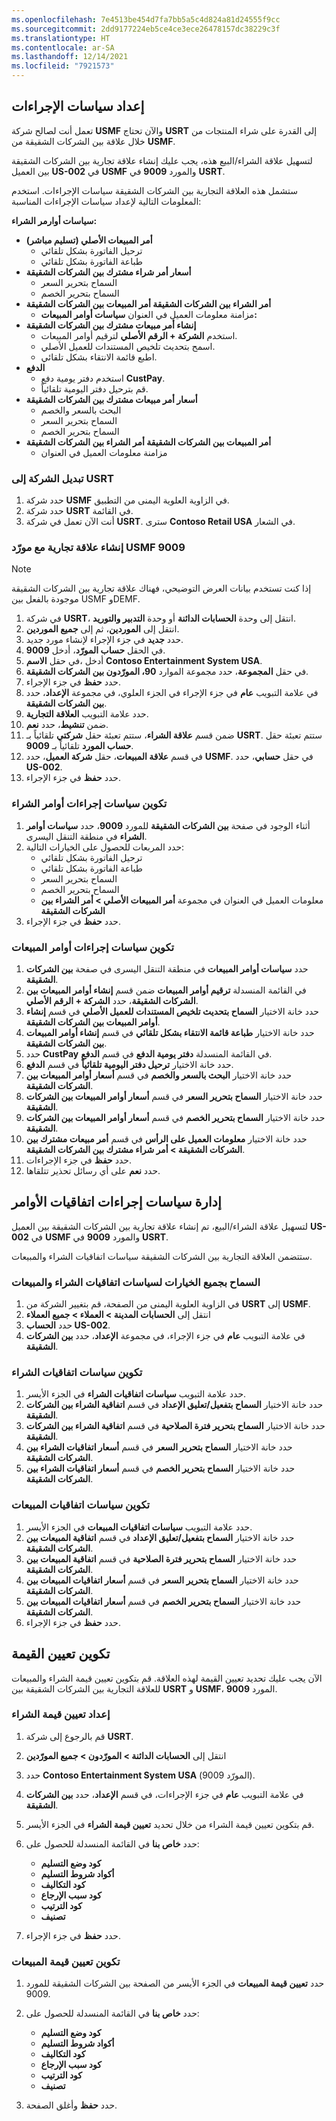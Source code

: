 ```yaml
---
ms.openlocfilehash: 7e4513be454d7fa7bb5a5c4d824a81d24555f9cc
ms.sourcegitcommit: 2dd9177224eb5ce4ce3ece26478157dc38229c3f
ms.translationtype: HT
ms.contentlocale: ar-SA
ms.lasthandoff: 12/14/2021
ms.locfileid: "7921573"
---
```


## <a name="set-up-action-policies"></a>إعداد سياسات الإجراءات
 
تعمل أنت لصالح شركة **USMF** والآن تحتاج **USRT** إلى القدرة على شراء المنتجات من خلال علاقة بين الشركات الشقيقة من **USMF**. 

لتسهيل علاقة الشراء/البيع هذه، يجب عليك إنشاء علاقة تجارية بين الشركات الشقيقة بين العميل **US-002** في **USMF** والمورد **9009** في **USRT**.

ستشمل هذه العلاقة التجارية بين الشركات الشقيقة سياسات الإجراءات. استخدم المعلومات التالية لإعداد سياسات الإجراءات المناسبة:

**سياسات أوارمر الشراء:**

-   **أمر المبيعات الأصلي (تسليم مباشر)**
    -   ترحيل الفاتورة بشكل تلقائي
    -   طباعة الفاتورة بشكل تلقائي
-   **أسعار أمر شراء مشترك بين الشركات الشقيقة**
    -   السماح بتحرير السعر
    -   السماح بتحرير الخصم
-   **أمر الشراء بين الشركات الشقيقة أمر المبيعات بين الشركات الشقيقة**
    -   مزامنة معلومات العميل في العنوان **سياسات أوامر المبيعات:**
-   **إنشاء أمر مبيعات مشترك بين الشركات الشقيقة**
    -   استخدم **الشركة + الرقم الأصلي** لترقيم أوامر المبيعات.
    -   اسمح بتحديث تلخيص المستندات للعميل الأصلي.
    -   اطبع قائمة الانتقاء بشكل تلقائي.
-   **الدفع**
    -   استخدم دفتر يومية دفع **CustPay**.
    -   قم بترحيل دفتر اليومية تلقائياً.
-   **أسعار أمر مبيعات مشترك بين الشركات الشقيقة**
    -   البحث بالسعر والخصم
    -   السماح بتحرير السعر
    -   السماح بتحرير الخصم
-   **أمر المبيعات بين الشركات الشقيقة أمر الشراء بين الشركات الشقيقة**
    -   مزامنة معلومات العميل في العنوان

### <a name="switch-the-company-to-usrt"></a>تبديل الشركة إلى USRT

1.  حدد شركة **USMF** في الزاوية العلوية اليمنى من التطبيق. 
2.  حدد شركة **USRT** في القائمة. 
3.  أنت الآن تعمل في شركة **USRT**. سترى **Contoso Retail USA** في الشعار. 


### <a name="create-a-trading-relationship-with-usmf-vendor-9009"></a>إنشاء علاقة تجارية مع مورّد USMF 9009 

> [!NOTE] 
> إذا كنت تستخدم بيانات العرض التوضيحي، فهناك علاقة تجارية بين الشركات الشقيقة موجودة بالفعل بين USMF وDEMF. 

1.  في شركة **USRT**، انتقل إلى وحدة **الحسابات الدائنة** أو وحدة **التدبير والتوريد**.
2.  انتقل إلى **الموردين**، ثم إلى **جميع الموردين**.
3.  حدد **جديد** في جزء الإجراء لإنشاء مورد جديد.
4.  في الحقل **حساب المورّد**، أدخل **9009**.
5.  في حقل **الاسم‏‎**، أدخل **Contoso Entertainment System USA**.
6.  في حقل **المجموعة**، حدد مجموعة الموارد **90، المورّدون بين الشركات الشقيقة**.
7.  حدد **حفظ** في جزء الإجراء. 
7.  في علامة التبويب **عام** في جزء الإجراء في الجزء العلوي، في مجموعة **الإعداد**، حدد **بين الشركات الشقيقة**.
8.  حدد علامة التبويب **العلاقة التجارية**.
9.  ضمن **تنشيط**، حدد **نعم**.
10. ضمن قسم **علاقة الشراء**، ستتم تعبئة حقل **شركتي** تلقائياً بـ **USRT**. ستتم تعبئة حقل **حساب المورد** تلقائياً بـ **9009**.
11. في قسم **علاقة المبيعات**، حقل **شركة العميل**، حدد **USMF**. في حقل **حسابي**، حدد **US-002**.
12. حدد **حفظ** في جزء الإجراء.


### <a name="configure-the-purchase-order-action-policies"></a>تكوين سياسات إجراءات أوامر الشراء

1. أثناء الوجود في صفحة **بين الشركات الشقيقة** للمورد **9009**، حدد **سياسات أوامر الشراء** في منطقة التنقل اليسرى.
2. حدد المربعات للحصول على الخيارات التالية:
    - ترحيل الفاتورة بشكل تلقائي
    - طباعة الفاتورة بشكل تلقائي
    - السماح بتحرير السعر
    - السماح بتحرير الخصم
    - معلومات العميل في العنوان في مجموعة **أمر المبيعات الأصلي > أمر الشراء بين الشركات الشقيقة**
1. حدد **حفظ** في جزء الإجراء. 

### <a name="configure-the-sales-order-action-policies"></a>تكوين سياسات إجراءات أوامر المبيعات

1. حدد **سياسات أوامر المبيعات** في منطقة التنقل اليسرى في صفحة **بين الشركات الشقيقة**.
2. في القائمة المنسدلة **ترقيم أوامر المبيعات** ضمن قسم **إنشاء أوامر المبيعات بين الشركات الشقيقة**، حدد **الشركة + الرقم الأصلي**. 
3. حدد خانة الاختيار **السماح بتحديث تلخيص المستندات للعميل الأصلي‬** في قسم **إنشاء أوامر المبيعات بين الشركات الشقيقة**.
4. حدد خانة الاختيار **طباعة قائمة الانتقاء بشكل تلقائي** في قسم **إنشاء أوامر المبيعات بين الشركات الشقيقة**.
5. حدد **CustPay** في القائمة المنسدلة **دفتر يومية الدفع** في قسم **الدفع**.
6. حدد خانة الاختيار **ترحيل دفتر اليومية تلقائياً** في قسم **الدفع**.
7. حدد خانة الاختيار **البحث بالسعر والخصم‬** في قسم **أسعار أوامر المبيعات بين الشركات الشقيقة**.
8. حدد خانة الاختيار **السماح بتحرير السعر‬‬** في قسم **أسعار أوامر المبيعات بين الشركات الشقيقة**.
9. حدد خانة الاختيار **السماح بتحرير الخصم‬** في قسم **أسعار أوامر المبيعات بين الشركات الشقيقة**.
10. حدد خانة الاختيار **معلومات العميل على الرأس** في قسم **أمر مبيعات مشترك بين الشركات الشقيقة > أمر شراء مشترك بين الشركات الشقيقة**.
11. حدد  **حفظ** في جزء الإجراءات.
12.  حدد **نعم** على أي رسائل تحذير تتلقاها. 


## <a name="manage-order-agreement-action-policies"></a>إدارة سياسات إجراءات اتفاقيات الأوامر
 

لتسهيل علاقة الشراء/البيع، تم إنشاء علاقة تجارية بين الشركات الشقيقة بين العميل **US-002** في **USMF** والمورد **9009** في **USRT**.

ستتضمن العلاقة التجارية بين الشركات الشقيقة سياسات اتفاقيات الشراء والمبيعات.

### <a name="allow-all-options-for-the-purchase-and-sales-agreement-policies"></a>السماح بجميع الخيارات لسياسات اتفاقيات الشراء والمبيعات

1.  في الزاوية العلوية اليمنى من الصفحة، قم بتغيير الشركة من **USRT** إلى **USMF**.
2.  انتقل إلى **الحسابات المدينة > العملاء > جميع العملاء**
4.  حدد **الحساب US-002**.
5.  في علامة التبويب **عام** في جزء الإجراء، في مجموعة **الإعداد**، حدد **بين الشركات الشقيقة**.

### <a name="configure-the-purchase-agreement-policies"></a>تكوين سياسات اتفاقيات الشراء

1.  حدد علامة التبويب **سياسات اتفاقيات الشراء** في الجزء الأيسر.
2.  حدد خانة الاختيار **السماح بتفعيل/تعليق الإعداد** في قسم **اتفاقية الشراء بين الشركات الشقيقة**.
3.  حدد خانة الاختيار **السماح بتحرير فترة الصلاحية** في قسم **اتفاقية الشراء بين الشركات الشقيقة**.
4.  حدد خانة الاختيار **السماح بتحرير السعر‬‬** في قسم **أسعار اتفاقيات الشراء بين الشركات الشقيقة**.
5. حدد خانة الاختيار **السماح بتحرير الخصم** في قسم **أسعار اتفاقيات الشراء بين الشركات الشقيقة**.

### <a name="configure-the-sales-agreement-policies"></a>تكوين سياسات اتفاقيات المبيعات

1. حدد علامة التبويب **سياسات اتفاقيات المبيعات** في الجزء الأيسر.
2. حدد خانة الاختيار **السماح بتفعيل/تعليق الإعداد** في قسم **اتفاقية المبيعات بين الشركات الشقيقة**.
3. حدد خانة الاختيار **السماح بتحرير فترة الصلاحية** في قسم **اتفاقية المبيعات بين الشركات الشقيقة**.
4. حدد خانة الاختيار **السماح بتحرير السعر‬‬** في قسم **أسعار اتفاقيات المبيعات بين الشركات الشقيقة**.
5. حدد خانة الاختيار **السماح بتحرير الخصم‬‬** في قسم **أسعار اتفاقيات المبيعات بين الشركات الشقيقة**.
6. حدد **حفظ** في جزء الإجراء.

## <a name="configure-value-mapping"></a>تكوين تعيين القيمة


الآن يجب عليك تحديد تعيين القيمة لهذه العلاقة. قم بتكوين تعيين قيمة الشراء والمبيعات للعلاقة التجارية بين الشركات الشقيقة بين **USRT** و **USMF**، المورد **9009**.

### <a name="set-up-purchase-value-mapping"></a>إعداد تعيين قيمة الشراء

1.  قم بالرجوع إلى شركة **USRT**.  
1.  انتقل إلى **الحسابات الدائنة > المورّدون > جميع المورّدين**
3.  حدد **Contoso Entertainment System USA** (المورّد 9009).
4.  في علامة التبويب **عام** في جزء الإجراءات، في قسم **الإعداد**، حدد **بين الشركات الشقيقة**.
5. قم بتكوين تعيين قيمة الشراء من خلال تحديد **تعيين قيمة الشراء** في الجزء الأيسر.
8. حدد **خاص بنا** في القائمة المنسدلة للحصول على:

    -   **كود وضع التسليم**
    -   **أكواد شروط التسليم**
    -   **كود التكاليف**
    -   **كود سبب الإرجاع**
    -   **كود الترتيب**
    -   **تصنيف**
9. حدد **حفظ** في جزء الإجراء.


### <a name="configure-the-sales-value-mapping"></a>تكوين تعيين قيمة المبيعات

1. حدد **تعيين قيمة المبيعات** في الجزء الأيسر من الصفحة بين الشركات الشقيقة للمورد 9009.
4. حدد **خاص بنا** في القائمة المنسدلة للحصول على:
 
    -   **كود وضع التسليم**
    -   **أكواد شروط التسليم**
    -   **كود التكاليف**
    -   **كود سبب الإرجاع**
    -   **كود الترتيب**
    -   **تصنيف**
5. حدد **حفظ** وأغلق الصفحة.
 
